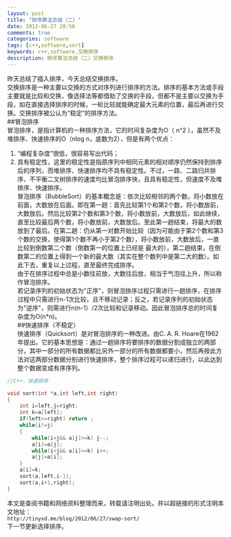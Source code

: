 ```yaml
---
layout: post
title: "排序算法总结（二）"
date: 2012-06-27 20:50
comments: true
categories: software
tags: [c++,software,sort]
keywords: c++,software,交换排序
description: 排序算法总结（二）交换排序
---
```


昨天总结了插入排序，今天总结交换排序。   
交换排序是一种主要以交换的方式对序列进行排序的方法。排序的基本方法或手段主要就是比较和交换，像选择法等都借助了交换的手段，但都不是主要以交换为手段，如在直接选择排序的时候，一轮比较就能确定最大元素的位置，最后再进行交换。交换排序被公认为“稳定”的排序方法。    
##冒泡排序  
冒泡排序，是指计算机的一种排序方法，它的时间复杂度为O（ n^2 ），虽然不及堆排序、快速排序的O（nlog n，底数为2），但是有两个优点：  
<!--more--> 
1. “编程复杂度”很低，很容易写出代码；   
2. 具有稳定性，这里的稳定性是指原序列中相同元素的相对顺序仍然保持到排序后的序列，而堆排序、快速排序均不具有稳定性。不过，一路、二路归并排序、不平衡二叉树排序的速度均比冒泡排序快，且具有稳定性，但速度不及堆排序、快速排序。   
冒泡排序（BubbleSort）的基本概念是：依次比较相邻的两个数，将小数放在前面，大数放在后面。即在第一趟：首先比较第1个和第2个数，将小数放前，大数放后。然后比较第2个数和第3个数，将小数放前，大数放后，如此继续，直至比较最后两个数，将小数放前，大数放后。至此第一趟结束，将最大的数放到了最后。在第二趟：仍从第一对数开始比较（因为可能由于第2个数和第3个数的交换，使得第1个数不再小于第2个数），将小数放前，大数放后，一直比较到倒数第二个数（倒数第一的位置上已经是
最大的），第二趟结束，在倒数第二的位置上得到一个新的最大数（其实在整个数列中是第二大的数）。如此下去，重复以上过程，直至最终完成排序。   
由于在排序过程中总是小数往前放，大数往后放，相当于气泡往上升，所以称作冒泡排序。   
若记录序列的初始状态为"正序"，则冒泡排序过程只需进行一趟排序，在排序过程中只需进行n-1次比较，且不移动记录；反之，若记录序列的初始状态为"逆序"，则需进行n(n-1）/2次比较和记录移动。因此冒泡排序总的时间复杂度为O(n*n)。    
##快速排序（不稳定）  
快速排序（Quicksort）是对冒泡排序的一种改进。由C. A. R. Hoare在1962年提出。它的基本思想是：通过一趟排序将要排序的数据分割成独立的两部分，其中一部分的所有数据都比另外一部分的所有数据都要小，然后再按此方法对这两部分数据分别进行快速排序，整个排序过程可以递归进行，以此达到整个数据变成有序序列。    
``` c++ C++，快速排续
//C++，快速排序

void sort(int *a,int left,int right)
{
	int i=left,j=right;
	int k=a[left];
	if(left>=right) return ;
	while(i!=j)
	{
		while(i<j&& a[j]>=k) j--;
		a[i]=a[j];
		while(i<j&& a[i]<=k) i++;
		a[j]=a[i];
	}
	a[i]=k;
	sort(a,left,i-1);
	sort(a,i+1,right);
} 
```
本文是查阅书籍和网络资料整理而来，转载请注明出处。并以超链接的形式注明本文地址：   
`http://tinyxd.me/blog/2012/06/27/swap-sort/`   
下一节更新选择排序。